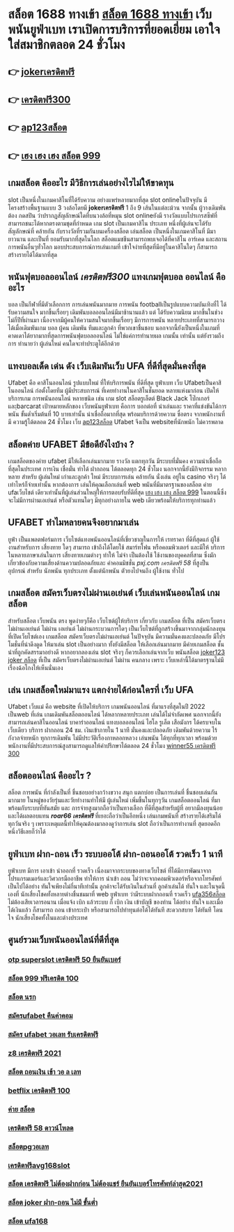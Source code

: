 # สล็อต 1688 ทางเข้า  [สล็อต 1688 ทางเข้า](https://www.ufaeat.com/regis-ufabet-master-free/) เว็บพนันยูฟ่าเบท เราเปิดการบริการที่ยอดเยี่ยม  เอาใจใส่สมาชิกตลอด 24 ชั่วโมง

## 👉 [jokerเครดิตฟรี](https://www.ufaeat.com/regis-ufabet-master-free/)
## 👉 [เครดิตฟรี300](https://www.ufaeat.com/ufabet-master-login/)
## 👉 [ap123สล็อต](https://www.ufaeat.com/ทางเข้ายูฟ่าเบท-ufabet/)
## 👉 [เฮง เฮง เฮง สล็อต 999](https://www.ufaeat.com/regis-ufabet-master-free/)

##  เกมสล็อต คืออะไร มีวิธีการเล่นอย่างไรไม่ให้ขาดทุน

 slot เป็นหนึ่งในเกมคาสิโนที่ได้รับความ อย่างแพร่หลายมากที่สุด  slot onlineในปัจจุบัน มีโครงสร้างพื้นฐานแบบ 3 วงล้อโดยมี **jokerเครดิตฟรี** 1 ถึง 9 เส้นในแต่ละม้วน จากนั้น ผู้วางเดิมพัน ต้อง กดสปิน ว่าปรากฏสัญลักษณ์ใดที่บนวงล้อที่หมุน  slot onlineยังมี รางวัลแบบโปรเกรสซีฟที่สามารถชนะได้หากตรงตามชุดที่กำหนด เกม slot เป็นเกมคาสิโน ประเภท หนึ่งที่ผู้เล่นจะได้รับสัญลักษณ์ที่ คล้ายกัน กับรางวัลที่รวมกันบนเครื่องสล็อต เล่นสล็อต เป็นหนึ่งในเกมคาสิโนที่ มีมายาวนาน และเป็นที่ ยอมรับมากที่สุดในโลก สล็อตแมชชีนสามารถพบเจอได้ที่คาสิโน อาร์เคด และสถานการพนันอื่นๆทั่วโลก มอบประสบการณ์การเล่นเกมที่ เข้าใจง่ายที่สุดที่มีอยู่ในคาสิโนใดๆ ก็สามารถสร้างรายได้ได้มากที่สุด 

##  พนันฟุตบอลออนไลน์  *เครดิตฟรี300* แทงเกมฟุตบอล  ออนไลน์ คืออะไร

 บอล  เป็นกีฬาที่มีตัวเลือกการ การเล่นพนันมากมาย การพนัน footballเป็นรูปแบบความบันเทิงที่ไ ได้รับความสนใจ มากขึ้นเรื่อยๆ  เดิมพันบอลออนไลน์มีมาช้านานแล้ว แต่ ได้รับความนิยม มากขึ้นในช่วงไม่กี่ปีที่ผ่านมา เนื่องจากมีผู้คนให้ความสนใจมากขึ้นเรื่อยๆ มีการการพนัน หลายประเภทที่สามารถวางได้เมื่อเดิมพันเกม บอล   ผู้คน เดิมพัน ทีมและลูกค้า ที่พวกเขาชื่นชอบ นอกจากนี้ยังเป็นหนึ่งในเกมที่คาดเดาได้ยากมากที่สุดการพนันฟุตบอลออนไลน์   ไม่ใช่แค่การทำนายผล เกมนั้น เท่านั้น แต่ยังรวมถึงการ ทำนายว่า ผู้เล่นใหม่ คนใดจะทำประตูได้อีกด้วย

## แทงบอลเด็ด เด่น ดัง เว็บเดิมพันเว็บ UFA ที่ดีที่สุดมั่นคงที่สุด

Ufabet คือ คาสิโนออนไลน์ รูปแบบใหม่ ที่ให้บริการพนัน  ที่ดีที่สุด  ยูฟ่าเบท เว็บ Ufabetเป็นคาสิโนออนไลน์   ก่อตั้งโดยทีม ผู้มีประสบการณ์ ที่เคยทำงานในคาสิโนชั้นยอด หลายแห่งมาก่อน เปิดให้บริการเกม การพนันออนไลน์ หลายชนิด เช่น เกม slot สล็อตรูเล็ตต์  Black Jack โป๊กเกอร์ และฺbarcarat  เป้าหมายหลักของ เว็บพนันยูฟ่าเบท  คือการ บอกต่อที่ น่าเล่นและ ราคาที่แข่งขันได้การพนัน ขั้นต่ำเริ่มต้นที่ 10 บาทเท่านั้น น่าเชื่อถือมากที่สุด พร้อมบริการด้วยความ ซื่อตรง จากพนักงานที่มี ความรู้ได้ตลอด 24 ชั่วโมง  เว็บ [ap123สล็อต](https://www.ufaeat.com/regis-ufabet-master-free/) Ufabet จึงเป็น websiteที่นักพนัก  ไม่ควรพลาด

##  สล็อตค่าย UFABET มีข้อดียังไงบ้าง ?

 เกมสล็อตของค่าย ufabet มีให้เลือกเล่นมากมาย  รางวัล  แตกทุกวัน มีระบบที่มั่นคง  ความน่าเชื่อถือ ที่สุดในประเทศ การเงิน  เชื่อมั่น  ทำได้ ฝากถอน ได้ตลอดทุก 24 ชั่วโมง นอกจากนี้ยังมีกิจกรรม หลากหลาย สำหรับ ผู้เล่นใหม่ เก่าและลูกค้า ใหม่ มีระบบการเล่น  คล้ายกัน นั่งเล่น อยู่ใน casino  จริงๆ ได้เท่าไหร่ก็จ่ายเท่านั้น หากต้องการ เล่นให้คุณเลือกเล่นที่ web พนันที่มีมาตรฐานของสล็อต ค่าย ufaเว็บไชต์ เดียวเท่านั้นที่ผู้เล่นส่วนใหญ่ให้การตอบรับที่ดีที่สุด [เฮง เฮง เฮง สล็อต 999](https://www.ufaeat.com/register/) ในตอนนี้ซึ่งจะไม่มีการผ่านเอเย่นต์ หรือตัวแทนใดๆ มีทุกอย่างภายใน web เดียวพร้อมให้บริการทุกท่านแล้ว


## UFABET ทำไมหลายคนจึงอยากมาเล่น

 ยูฟ่า เป็นแพลตฟอร์มการ เว็บไซต์แทงพนันออนไลน์ที่เชี่ยวชาญในการให้ เรทราคา ที่ดีที่สุดแก่ ผู้ใช้งานสำหรับการ เสี่ยงทาย ใดๆ สามารถ เข้าถึงได้โดยใช้  สมาร์ทโฟน หรือคอมพิวเตอร์ และมีให้ บริการ ในหลายภาษาเล่นในการ  เสี่ยงทายเกมต่างๆ ทำให้ ไม่จำ เป็นต้องใช้ ใช้งานของบุคคลที่สาม ซึ่งมักเกี่ยวข้องกับความเสี่ยงด้านความปลอดภัยและ ค่าคอมมิชชั่น *pxj.com เครดิตฟรี 58* ที่สูงป็น อุปกรณ์ สำหรับ นักพนัน ทุกประเภท ตั้งแต่นักพนัน ตัวยงไปจนถึง ผู้ใช้งาน ทั่วไป

##  เกมสล็อต สมัครเว็บตรงไม่ผ่านเอเย่นต์    เว็บเล่นพนันออนไลน์ เกมสล็อต

สำหรับสล็อต   เว็บพนัน ตรง   พูดง่ายๆก็คือ เว็บไซต์ผู้ให้บริการ เกี่ยวกับ เกมสล็อต ที่เป็น  สมัครเว็บตรงไม่ผ่านเอเย่นต์   ไม่ผ่าน เอเย่นต์  ไม่ผ่านกระบวนการใดๆ เป็นเว็บไซต์ที่ถูกสร้างขึ้นมาจากกลุ่มนักลงทุนที่เปิดเว็บไซต์เอง เกมสล็อต   สมัครเว็บตรงไม่ผ่านเอเย่นต์  ในปัจจุบัน มีความมั่นคงและปลอดภัย มีโปรโมชั่นที่น่าดึงดูด ให้มาเล่น slot เป็นอย่างมาก ทั้งยังมีสล็อต ให้เลือกเล่นมากมาย มีค่ายเกมสล็อต ชั้นนำที่ถูกคัดสรรมาอย่างดี หากอยากลองเล่น slot จริงๆ ก็ควรเลือกเล่นจากเว็บ พนันสล็อต [joker123 joker สล็อต](https://www.ufaeat.com/) ที่เป็น  สมัครเว็บตรงไม่ผ่านเอเย่นต์   ไม่ผ่าน คนกลาง  เพราะ เว็บเหล่านี้ได้มาตรฐานไม่มีเรื่องฉ้อโกงให้เห็นนั่นเอง


## เล่น เกมสล็อตใหม่มาแรง แตกง่ายได้ก่อนใครที่  เว็บ UFA

 Ufabet เว็บแม่  คือ website ที่เปิดให้บริการ เกมพนันออนไลน์ ที่มาแรงที่สุดในปี 2022 เป็นweb ที่เล่น เกมเดิมพันสล็อตออนไลน์ ได้หลากหลายประเภท  เล่นได้ไม่จำกัดเพศ นอกจากนี้ยังสามารถเล่นคาสิโนออนไลน์ บาคาร่าออนไลน์ แทงบอลออนไลน์ ไฮโล รูเล็ต เสือมังกร ได้ครบจบในเว็บเดียว บริการ ฝากถอน 24 ชม. เงินเข้าภายใน  1 นาที  มั่นคงและปลอดภัย เดิมพันด้วยความ ไร้กังวลจ่ายหนัก ทุกการเดิมพัน ไม่มีประวัติเรื่องกาหลอกหลวง  เล่นพนัน ได้ทุกที่ทุกเวลา พร้อมด้วยพนักงานที่มีประสบการณ์สูงสามารถดูแลให้คำปรึกษาได้ตลอด 24 ชั่วโมง
 [winner55 เครดิตฟรี 300](https://www.ufaeat.com/credit-free-50/)

## สล็อตออนไลน์  คืออะไร ?

สล็อต   การพนัน ที่กำลังเป็นที่ ชื่นชอบอย่างกว้างขวาง สนุก   แตกบ่อย  เป็นการเล่นที่ ชื่นชอบเล่นกันมากมาย ในหมู่ของวัยรุ่นและวัยทำงานทำให้มี ผู้เล่นใหม่ เพิ่มขึ้นในทุกๆวัน เกมสล็อตออนไลน์ ที่มาพร้อมกับระบบที่ทันสมัย และ การจ่ายสูงมากถือว่าเป็นทางเลือก ที่ดีที่สุดสำหรับผู้ที่ อยากมีลงทุนน้อยและได้ผลตอบแทน ***roar66 เครดิตฟรี*** ที่เยอะถือว่าเป็นอีกหนึ่ง เล่นเกมพนันที่ สร้างรายได้เสริมได้ทุกวันจริง ๆ เพราะเหตุผลนี้ทำให้คุณต้องมาลองดูว่าการเล่น slot ถือว่าเป็นการทำงานที่ สุดยอดอีกหนึ่งวิธีเลยก็ว่าได้


## ยูฟ่าเบท ฝาก-ถอน เร็ว ระบบออโต้ ฝาก-ถอนออโต้ รวดเร็ว 1 นาที

ยูฟ่าเบท  มีการ เอาเข้า  นำออกที่ รวดเร็ว เนื่องมาจากระบบของทางเว็บไซต์  ที่ได้มีการพัฒนาจาก โปรแกรมเมอร์และวิศวกรมืออาชีพ ทำให้การ นำเข้า  ถอน  ไม่ว่าจะจากคอมพิวเตอร์หรือจากโทรศัพท์ เป็นไปได้อย่าง ทันใจเพียงไม่กี่นาทีเท่านั้น  ลูกค้าจะได้รับเงินในส่วนที่ ลูกค้าเล่นได้ ทันใจ และในจุดนี้เองที่ นักเสี่ยงโชคทั้งหลายต่างชื่นชมมาที่ web  ยูฟ่าเบท  ว่ามีระบบฝากถอนที่ รวดเร็ว  [ufa356สล็อต](https://www.ufaeat.com/credit-free-50/) ไม่ต้องเสียเวลารอนาน เมื่อแจ้ง  เบิก แล้วระบบ ก็  เบิก เงิน เข้าบัญชี ของท่าน ได้อย่าง ทันใจ และเมื่อได้เงินแล้ว ก็สามารถ ถอน เข้ากระเป๋า หรือสามารถไปทำทุนต่อได้ได้ทันที   สะดวกสบาย  ได้ทันที  โดนใจ นักเสี่ยงโชคทั้งในและต่างประเทศ

## ศูนย์รวมเว็บพนันออนไลน์ที่ดีที่สุด

### [otp superslot เครดิตฟรี 50 ยืนยันเบอร์](https://atom.io/themes/ทางเข้า%20ufaeat%20อพอลโล%20สล็อต%20008%20สล็อต%20เว็บตรง%20100%)
### [สล็อต 999 ฟรีเครดิต 100](https://atom.io/themes/ทางเข้า%20ufaeat%20สล็อตออนไลน์%201688%20เครดิตฟรี%20008%20สล็อต%20เว็บตรง%20100%)
### [สล็อต นรก](https://atom.io/themes/ทางเข้า%20ufaeat%20pg%20slot%20เครดิตฟรี%2050%20008%20สล็อต%20เว็บตรง%20100%)
### [สมัครufabet คืนค่าคอม](https://atom.io/themes/ทางเข้า%20ufaeat%20lucabet%20เครดิตฟรี100%20008%20สล็อต%20เว็บตรง%20100%)
### [สมัคร ufabet วอเลท รับเครดิตฟรี](https://atom.io/themes/ทางเข้า%20ufaeat%20สมัคร%20ufabet%20ufabet%20เว็บ%20ตรง%20008%20สล็อต%20เว็บตรง%20100%)
### [z8 เครดิตฟรี 2021](https://atom.io/themes/ทางเข้า%20ufaeat%20สล็อตxo%20ออโต้%20008%20สล็อต%20เว็บตรง%20100%)
### [สล็อต ถอนเงิน เข้า วอ ล เลท](https://atom.io/themes/ทางเข้า%20ufaeat%20สล็อต%20เว็บ%20ใหญ่%20อันดับ%201%20008%20สล็อต%20เว็บตรง%20100%)
### [betflix เครดิตฟรี 100](https://atom.io/themes/ทางเข้า%20ufaeat%20เครดิตฟรี58%20กดรับเอง%20008%20สล็อต%20เว็บตรง%20100%)
### [ค่าย สล็อต](https://atom.io/themes/ทางเข้า%20ufaeat%20dumbo%20สล็อต%20008%20สล็อต%20เว็บตรง%20100%)
### [เครดิตฟรี 58 ดาวน์โหลด](https://atom.io/themes/ทางเข้า%20ufaeat%20สล็อตpgใหม่ล่าสุด%20008%20สล็อต%20เว็บตรง%20100%)
### [สล็อตpgวอเลท](https://atom.io/themes/ทางเข้า%20ufaeat%20คิง%20สล็อต%20008%20สล็อต%20เว็บตรง%20100%)
### [เครดิตฟรีavg168slot](https://atom.io/themes/ทางเข้า%20ufaeat%20สล็อตpg%20โอน%20ผ่าน%20วอ%20เลท%20ไม่มีขั้นต่ำ%20008%20สล็อต%20เว็บตรง%20100%)
### [สล็อต เครดิตฟรี ไม่ต้องฝากก่อน ไม่ต้องแชร์ ยืนยันเบอร์โทรศัพท์ล่าสุด2021](https://atom.io/themes/ทางเข้า%20ufaeat%20pxj%20เครดิตฟรี%20008%20สล็อต%20เว็บตรง%20100%)
### [สล็อต joker ฝาก-ถอน ไม่มี ขั้นต่ำ](https://atom.io/themes/ทางเข้า%20ufaeat%20สล็อตเติมtrue%20wallet%20ไม่มีขั้นต่ํา2021เครดิตฟรี%20008%20สล็อต%20เว็บตรง%20100%)
### [สล็อต ufa168](https://atom.io/themes/ทางเข้า%20ufaeat%20m89%20เครดิตฟรี68บาท%20008%20สล็อต%20เว็บตรง%20100%)